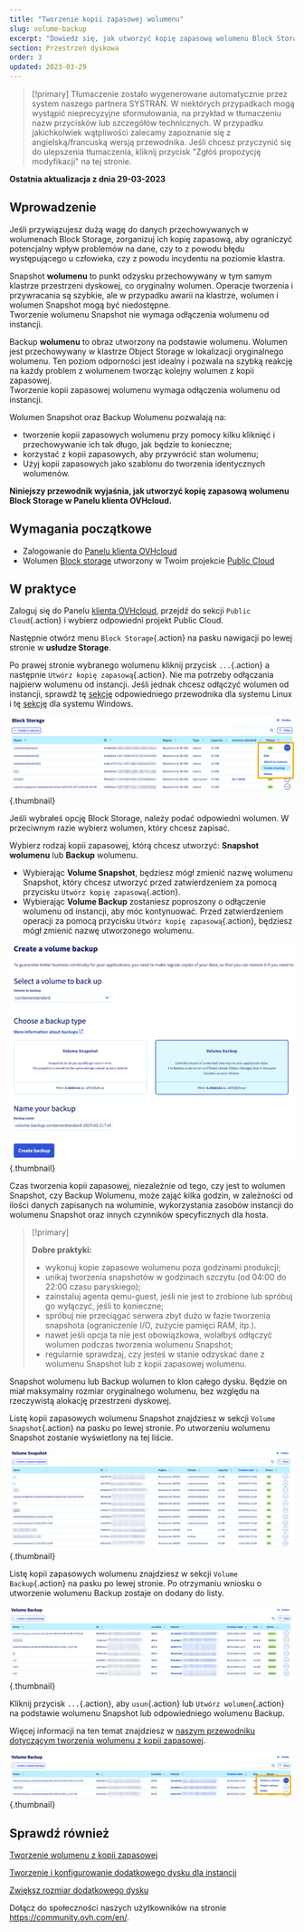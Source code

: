 ```yaml
---
title: "Tworzenie kopii zapasowej wolumenu"
slug: volume-backup
excerpt: "Dowiedz się, jak utworzyć kopię zapasową wolumenu Block Storage w Panelu klienta"
section: Przestrzeń dyskowa
order: 3
updated: 2023-03-29
---
```


> [!primary]
> Tłumaczenie zostało wygenerowane automatycznie przez system naszego partnera SYSTRAN. W niektórych przypadkach mogą wystąpić nieprecyzyjne sformułowania, na przykład w tłumaczeniu nazw przycisków lub szczegółów technicznych. W przypadku jakichkolwiek wątpliwości zalecamy zapoznanie się z angielską/francuską wersją przewodnika. Jeśli chcesz przyczynić się do ulepszenia tłumaczenia, kliknij przycisk "Zgłóś propozycję modyfikacji" na tej stronie.
>

**Ostatnia aktualizacja z dnia 29-03-2023**

## Wprowadzenie

Jeśli przywiązujesz dużą wagę do danych przechowywanych w wolumenach Block Storage, zorganizuj ich kopię zapasową, aby ograniczyć potencjalny wpływ problemów na dane, czy to z powodu błędu występującego u człowieka, czy z powodu incydentu na poziomie klastra.

Snapshot **wolumenu** to punkt odzysku przechowywany w tym samym klastrze przestrzeni dyskowej, co oryginalny wolumen. Operacje tworzenia i przywracania są szybkie, ale w przypadku awarii na klastrze, wolumen i wolumen Snapshot mogą być niedostępne.<br>
Tworzenie wolumenu Snapshot nie wymaga odłączenia wolumenu od instancji.

Backup **wolumenu** to obraz utworzony na podstawie wolumenu. Wolumen jest przechowywany w klastrze Object Storage w lokalizacji oryginalnego wolumenu.
Ten poziom odporności jest idealny i pozwala na szybką reakcję na każdy problem z wolumenem tworząc kolejny wolumen z kopii zapasowej.<br>
Tworzenie kopii zapasowej wolumenu wymaga odłączenia wolumenu od instancji.

Wolumen Snapshot oraz Backup Wolumenu pozwalają na:

- tworzenie kopii zapasowych wolumenu przy pomocy kilku kliknięć i przechowywanie ich tak długo, jak będzie to konieczne;
- korzystać z kopii zapasowych, aby przywrócić stan wolumenu;
- Użyj kopii zapasowych jako szablonu do tworzenia identycznych wolumenów.

**Niniejszy przewodnik wyjaśnia, jak utworzyć kopię zapasową wolumenu Block Storage w Panelu klienta OVHcloud.**

## Wymagania początkowe

- Zalogowanie do [Panelu klienta OVHcloud](https://www.ovh.com/auth/?action=gotomanager&from=https://www.ovh.pl/&ovhSubsidiary=pl)
- Wolumen [Block storage](https://docs.ovh.com/pl/public-cloud/utworzenie_i_konfiguracja_dodatkowego_dysku_dla_instancji/) utworzony w Twoim projekcie [Public Cloud](https://www.ovhcloud.com/pl/public-cloud/)

## W praktyce

Zaloguj się do Panelu [klienta OVHcloud](https://www.ovh.com/auth/?action=gotomanager&from=https://www.ovh.pl/&ovhSubsidiary=pl), przejdź do sekcji `Public Cloud`{.action} i wybierz odpowiedni projekt Public Cloud.

Następnie otwórz menu `Block Storage`{.action} na pasku nawigacji po lewej stronie w **usłudze Storage**.

Po prawej stronie wybranego wolumenu kliknij przycisk `...`{.action} a następnie `Utwórz kopię zapasową`{.action}. Nie ma potrzeby odłączania najpierw wolumenu od instancji. Jeśli jednak chcesz odłączyć wolumen od instancji, sprawdź tę [sekcję](https://docs.ovh.com/pl/public-cloud/utworzenie_i_konfiguracja_dodatkowego_dysku_dla_instancji/#linux) odpowiedniego przewodnika dla systemu Linux i tę [sekcję](https://docs.ovh.com/pl/public-cloud/utworzenie_i_konfiguracja_dodatkowego_dysku_dla_instancji/#windows) dla systemu Windows.

![Backup - tworzenie](images/volumebackup01.png){.thumbnail}

Jeśli wybrałeś opcję Block Storage, należy podać odpowiedni wolumen. W przeciwnym razie wybierz wolumen, który chcesz zapisać.

Wybierz rodzaj kopii zapasowej, którą chcesz utworzyć: **Snapshot wolumenu** lub **Backup** wolumenu.

- Wybierając **Volume Snapshot**, będziesz mógł zmienić nazwę wolumenu Snapshot, który chcesz utworzyć przed zatwierdzeniem za pomocą przycisku `Utwórz kopię zapasową`{.action}.
- Wybierając **Volume Backup** zostaniesz poproszony o odłączenie wolumenu od instancji, aby móc kontynuować. Przed zatwierdzeniem operacji za pomocą przycisku `Utwórz kopię zapasową`{.action}, będziesz mógł zmienić nazwę utworzonego wolumenu.

![Backup lub Snapshot - tworzenie](images/volumebackup02.png){.thumbnail}

Czas tworzenia kopii zapasowej, niezależnie od tego, czy jest to wolumen Snapshot, czy Backup Wolumenu, może zająć kilka godzin, w zależności od ilości danych zapisanych na woluminie, wykorzystania zasobów instancji do wolumenu Snapshot oraz innych czynników specyficznych dla hosta.

> [!primary]
>
> **Dobre praktyki:**
>
> - wykonuj kopie zapasowe wolumenu poza godzinami produkcji;
> - unikaj tworzenia snapshotów w godzinach szczytu (od 04:00 do 22:00 czasu paryskiego);
> - zainstaluj agenta qemu-guest, jeśli nie jest to zrobione lub spróbuj go wyłączyć, jeśli to konieczne;
> - spróbuj nie przeciągać serwera zbyt dużo w fazie tworzenia snapshota (ograniczenie I/O, zużycie pamięci RAM, itp.).
> - nawet jeśli opcja ta nie jest obowiązkowa, wolałbyś odłączyć wolumen podczas tworzenia wolumenu Snapshot;
> - regularnie sprawdzaj, czy jesteś w stanie odzyskać dane z wolumenu Snapshot lub z kopii zapasowej wolumenu.
>

Snapshot wolumenu lub Backup wolumen to klon całego dysku. Będzie on miał maksymalny rozmiar oryginalnego wolumenu, bez względu na rzeczywistą alokację przestrzeni dyskowej.

Listę kopii zapasowych wolumenu Snapshot znajdziesz w sekcji `Volume Snapshot`{.action} na pasku po lewej stronie.
Po utworzeniu wolumenu Snapshot zostanie wyświetlony na tej liście.

![Snapshot - lista](images/volumebackup03.png){.thumbnail}

Listę kopii zapasowych wolumenu znajdziesz w sekcji `Volume Backup`{.action} na pasku po lewej stronie.
Po otrzymaniu wniosku o utworzenie wolumenu Backup zostaje on dodany do listy.

![Kopia zapasowa - lista](images/volumebackup04.png){.thumbnail}

Kliknij przycisk `...`{.action}, aby `usun`{.action} lub `Utwórz wolumen`{.action} na podstawie wolumenu Snapshot lub odpowiedniego wolumenu Backup.

Więcej informacji na ten temat znajdziesz w [naszym przewodniku dotyczącym tworzenia wolumenu z kopii zapasowej](https://docs.ovh.com/pl/public-cloud/create-volume-from-backup/).

![Tworzenie wolumenu z kopii zapasowej](images/volumebackup05.png){.thumbnail}

## Sprawdź również

[Tworzenie wolumenu z kopii zapasowej](https://docs.ovh.com/pl/public-cloud/create-volume-from-backup/)

[Tworzenie i konfigurowanie dodatkowego dysku dla instancji](https://docs.ovh.com/pl/public-cloud/utworzenie_i_konfiguracja_dodatkowego_dysku_dla_instancji/)

[Zwiększ rozmiar dodatkowego dysku](https://docs.ovh.com/pl/public-cloud/utworzenie_i_konfiguracja_dodatkowego_dysku_dla_instancji/)

Dołącz do społeczności naszych użytkowników na stronie <https://community.ovh.com/en/>.
